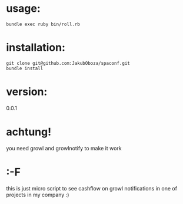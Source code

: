 # usage:
    bundle exec ruby bin/roll.rb

# installation:
    git clone git@github.com:JakubOboza/spaconf.git
    bundle install

# version:
  0.0.1

# achtung!
you need growl and growlnotify to make it work

# :-F
this is just micro script to see cashflow on growl notifications in one of projects in my company :)